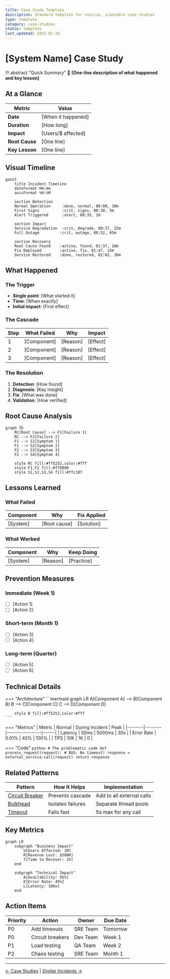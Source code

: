 ```yaml
---
title: Case Study Template
description: Standard template for concise, scannable case studies
type: template
category: case-studies
status: template
last_updated: 2025-01-26
---
```


# [System Name] Case Study

!!! abstract "Quick Summary"
    🎯 **[One-line description of what happened and key lesson]**

## At a Glance

| Metric | Value |
|--------|-------|
| **Date** | [When it happened] |
| **Duration** | [How long] |
| **Impact** | [Users/$ affected] |
| **Root Cause** | [One line] |
| **Key Lesson** | [One line] |

## Visual Timeline

```mermaid
gantt
    title Incident Timeline
    dateFormat HH:mm
    axisFormat %H:%M
    
    section Detection
    Normal Operation     :done, normal, 00:00, 30m
    First Signs          :crit, signs, 00:30, 5m
    Alert Triggered      :alert, 00:35, 2m
    
    section Impact
    Service Degradation  :crit, degrade, 00:37, 15m
    Full Outage         :crit, outage, 00:52, 45m
    
    section Recovery
    Root Cause Found    :active, found, 01:37, 10m
    Fix Deployed        :active, fix, 01:47, 15m
    Service Restored    :done, restored, 02:02, 30m
```

## What Happened

### The Trigger
- **Single point**: [What started it]
- **Time**: [When exactly]
- **Initial impact**: [First effect]

### The Cascade
| Step | What Failed | Why | Impact |
|------|-------------|-----|--------|
| 1 | [Component] | [Reason] | [Effect] |
| 2 | [Component] | [Reason] | [Effect] |
| 3 | [Component] | [Reason] | [Effect] |

### The Resolution
1. **Detection**: [How found]
2. **Diagnosis**: [Key insight]
3. **Fix**: [What was done]
4. **Validation**: [How verified]

## Root Cause Analysis

```mermaid
graph TD
    RC[Root Cause] --> F1[Failure 1]
    RC --> F2[Failure 2]
    F1 --> S1[Symptom 1]
    F1 --> S2[Symptom 2]
    F2 --> S3[Symptom 3]
    F2 --> S4[Symptom 4]
    
    style RC fill:#ff5252,color:#fff
    style F1,F2 fill:#ff9800
    style S1,S2,S3,S4 fill:#ffc107
```

## Lessons Learned

### What Failed
| Component | Why | Fix Applied |
|-----------|-----|-------------|
| [System] | [Root cause] | [Solution] |

### What Worked
| Component | Why | Keep Doing |
|-----------|-----|------------|
| [System] | [Reason] | [Practice] |

## Prevention Measures

### Immediate (Week 1)
- [ ] [Action 1]
- [ ] [Action 2]

### Short-term (Month 1)
- [ ] [Action 3]
- [ ] [Action 4]

### Long-term (Quarter)
- [ ] [Action 5]
- [ ] [Action 6]

## Technical Details

=== "Architecture"
    ```mermaid
    graph LR
        A[Component A] --> B[Component B]
        B --> C[Component C]
        C --> D[Component D]
        
        style B fill:#ff5252,color:#fff
    ```

=== "Metrics"
    | Metric | Normal | During Incident | Peak |
    |--------|--------|-----------------|------|
    | Latency | 50ms | 5000ms | 30s |
    | Error Rate | 0.01% | 45% | 100% |
    | TPS | 10K | 1K | 0 |

=== "Code"
    ```python
    # The problematic code
    def process_request(request):
        # BUG: No timeout!
        response = external_service.call(request)
        return response
    ```

## Related Patterns

| Pattern | How It Helps | Implementation |
|---------|--------------|----------------|
| [Circuit Breaker](/patterns/circuit-breaker) | Prevents cascade | Add to all external calls |
| [Bulkhead](/patterns/bulkhead) | Isolates failures | Separate thread pools |
| [Timeout](/patterns/timeout) | Fails fast | 5s max for any call |

## Key Metrics

```mermaid
graph LR
    subgraph "Business Impact"
        U[Users Affected: 1M]
        R[Revenue Lost: $500K]
        T[Time to Recover: 2h]
    end
    
    subgraph "Technical Impact"
        A[Availability: 95%]
        E[Error Rate: 45%]
        L[Latency: 100x]
    end
```

## Action Items

| Priority | Action | Owner | Due Date |
|----------|--------|-------|----------|
| P0 | Add timeouts | SRE Team | Tomorrow |
| P0 | Circuit breakers | Dev Team | Week 1 |
| P1 | Load testing | QA Team | Week 2 |
| P2 | Chaos testing | SRE Team | Month 1 |

---

[← Case Studies](/case-studies) | [Similar Incidents →](/case-studies)